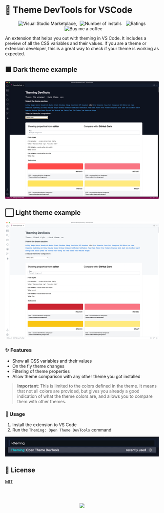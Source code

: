 # 💅 Theme DevTools for VSCode

<p align="center">
  <a href="https://marketplace.visualstudio.com/items?itemName=eliostruyf.vscode-theming-devtools" title="Check it out on the Visual Studio Marketplace">
    <img src="https://vsmarketplacebadge.apphb.com/version/eliostruyf.vscode-theming-devtools.svg" alt="Visual Studio Marketplace" style="display: inline-block" />
  </a>

  <img src="https://vsmarketplacebadge.apphb.com/installs/eliostruyf.vscode-theming-devtools.svg" alt="Number of installs"  style="display: inline-block;margin-left:10px" />
  
  <img src="https://vsmarketplacebadge.apphb.com/rating/eliostruyf.vscode-theming-devtools.svg" alt="Ratings" style="display: inline-block;margin-left:10px" />

  <a href="https://www.buymeacoffee.com/zMeFRy9" title="Buy me a coffee" style="margin-left:10px">
    <img src="https://img.shields.io/badge/Buy%20me%20a%20coffee-€%203-blue?logo=buy-me-a-coffee&style=flat" alt="Buy me a coffee" style="display: inline-block" />
  </a>
</p>

An extension that helps you out with theming in VS Code. It includes a preview of all the CSS variables and their values. If you are a theme or extension developer, this is a great way to check if your theme is working as expected.

## ⬛️ Dark theme example

<p align="center">
  <img src="./assets/dark-theme-v0.0.3.png" alt="Dark theme" style="display: inline-block" />
</p>

## ⬜️ Light theme example

<p align="center">
  <img src="./assets/light-theme-v0.0.3.png" alt="light theme" style="display: inline-block" />
</p>

### ✨ Features

- Show all CSS variables and their values
- On the fly theme changes
- Filtering of theme properties
- Allow theme comparison with any other theme you got installed

> **Important**: This is limited to the colors defined in the theme. It means that not all colors are provided, but gives you already a good indication of what the theme colors are, and allows you to compare them with other themes.

### 🚀 Usage

1. Install the extension to VS Code
2. Run the `Theming: Open Theme DevTools` command

<p align="center">
  <img src="./assets/theme-command.png" alt="Theme command" style="display: inline-block" />
</p>

## 🔑 License

[MIT](./LICENSE)

<br />
<br />

<p align="center">
  <a href="https://visitorbadge.io/status?path=https%3A%2F%2Fgithub.com%2Festruyf%2Fvscode-theming-devtools"><img src="https://api.visitorbadge.io/api/visitors?path=https%3A%2F%2Fgithub.com%2Festruyf%2Fvscode-theming-devtools&countColor=%23263759" /></a>
</p>